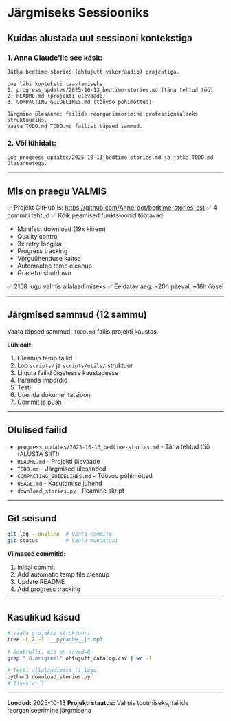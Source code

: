 # Järgmiseks Sessiooniks

## Kuidas alustada uut sessiooni kontekstiga

### 1. Anna Claude'ile see käsk:

```
Jätka bedtime-stories (ohtujutt-vikerraadio) projektiga.

Loe läbi konteksti taastamiseks:
1. progress_updates/2025-10-13_bedtime-stories.md (täna tehtud töö)
2. README.md (projekti ülevaade)
3. COMPACTING_GUIDELINES.md (töövoo põhimõtted)

Järgmine ülesanne: failide reorganiseerimine professionaalseks struktuuriks.
Vaata TODO.md TODO.md failist täpsed sammud.
```

### 2. Või lühidalt:

```
Loe progress_updates/2025-10-13_bedtime-stories.md ja jätka TODO.md ülesannetega.
```

---

## Mis on praegu VALMIS

✅ Projekt GitHub'is: https://github.com/Anne-dot/bedtime-stories-est
✅ 4 commiti tehtud
✅ Kõik peamised funktsioonid töötavad:
   - Manifest download (19x kiirem)
   - Quality control
   - 3x retry loogika
   - Progress tracking
   - Võrguühenduse kaitse
   - Automaatne temp cleanup
   - Graceful shutdown

✅ 2158 lugu valmis allalaadimiseks
✅ Eeldatav aeg: ~20h päeval, ~16h öösel

---

## Järgmised sammud (12 sammu)

Vaata täpsed sammud: `TODO.md` failis projekti kaustas.

**Lühidalt:**
1. Cleanup temp failid
2. Loo `scripts/` ja `scripts/utils/` struktuur
3. Liiguta failid õigetesse kaustadesse
4. Paranda impordid
5. Testi
6. Uuenda dokumentatsioon
7. Commit ja push

---

## Olulised failid

- `progress_updates/2025-10-13_bedtime-stories.md` - Täna tehtud töö (ALUSTA SIIT!)
- `README.md` - Projekti ülevaade
- `TODO.md` - Järgmised ülesanded
- `COMPACTING_GUIDELINES.md` - Töövoo põhimõtted
- `USAGE.md` - Kasutamise juhend
- `download_stories.py` - Peamine skript

---

## Git seisund

```bash
git log --oneline  # Vaata commite
git status         # Vaata muudatusi
```

**Viimased commitid:**
1. Initial commit
2. Add automatic temp file cleanup
3. Update README
4. Add progress tracking

---

## Kasulikud käsud

```bash
# Vaata projekti struktuuri
tree -L 2 -I '__pycache__|*.mp3'

# Kontrolli, mis on saved=0
grep ",0,original" ohtujutt_catalog.csv | wc -l

# Testi allalaadimist (1 lugu)
python3 download_stories.py
# Sisesta: 1
```

---

**Loodud:** 2025-10-13
**Projekti staatus:** Valmis tootmiseks, failide reorganiseerimine järgmisena
